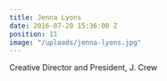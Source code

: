 ```yaml
---
title: Jenna Lyons
date: 2016-07-20 15:36:00 Z
position: 11
image: "/uploads/jenna-lyons.jpg"
---
```


Creative Director and President, J. Crew
